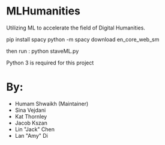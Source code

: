 # MLHumanities
Utilizing ML to accelerate the field of Digital Humanities.

pip install spacy
python -m spacy download en_core_web_sm

then run :
python staveML.py

Python 3 is required for this project 

# By: 
* Humam Shwaikh (Maintainer)
* Sina Vejdani
* Kat Thornley
* Jacob Kszan
* Lin "Jack" Chen
* Lan "Amy" Di